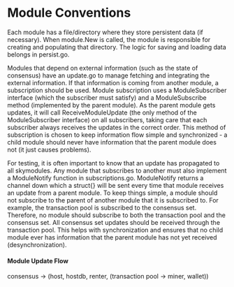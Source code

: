 Module Conventions
==================

Each module has a file/directory where they store persistent data (if
necessary). When module.New is called, the module is responsible for creating
and populating that directory. The logic for saving and loading data belongs in
persist.go.

Modules that depend on external information (such as the state of consensus)
have an update.go to manage fetching and integrating the external information.
If that information is coming from another module, a subscription should be
used. Module subscription uses a ModuleSubscriber interface (which the
subscriber must satisfy) and a ModuleSubscribe method (implemented by the
parent module). As the parent module gets updates, it will call
ReceiveModuleUpdate (the only method of the ModuleSubscriber interface) on all
subscribers, taking care that each subscriber always receives the updates in
the correct order. This method of subscription is chosen to keep information
flow simple and synchronized - a child module should never have information
that the parent module does not (it just causes problems).

For testing, it is often important to know that an update has propagated to all
skymodules. Any module that subscribes to another must also implement a
ModuleNotify function in subscriptions.go. ModuleNotify returns a channel down
which a struct{} will be sent every time that module receives an update from a
parent module. To keep things simple, a module should not subscribe to the
parent of another module that it is subscribed to. For example, the transaction
pool is subscribed to the consensus set. Therefore, no module should subscribe
to both the transaction pool and the consensus set. All consensus set updates
should be received through the transaction pool. This helps with
synchronization and ensures that no child module ever has information that the
parent module has not yet received (desynchronization).

#### Module Update Flow

consensus -> (host, hostdb, renter, (transaction pool -> miner, wallet))
